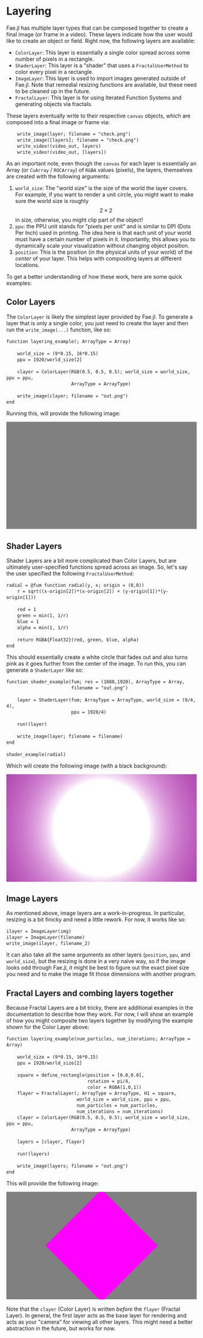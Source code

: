 # Layering

Fae.jl has multiple layer types that can be composed together to create a final image (or frame in a video).
These layers indicate how the user would like to create an object or field.
Right now, the following layers are available:

* `ColorLayer`: This layer is essentially a single color spread across some number of pixels in a rectangle.
* `ShaderLayer`: This layer is a "shader" that uses a `FractalUserMethod` to color every pixel in a rectangle.
* `ImageLayer`: This layer is used to import images generated outside of Fae.jl. Note that remedial resizing functions are available, but these need to be cleaned up in the future.
* `FractalLayer`: This layer is for using Iterated Function Systems and generating objects via fractals.

These layers eventually write to their respective `canvas` objects, which are composed into a final image or frame via:

```
    write_image(layer; filename = "check.png")
    write_image([layers]; filename = "check.png")
    write_video!(video_out, layers)
    write_video!(video_out, [layers])
```

As an important note, even though the `canvas` for each layer is essentially an Array (or `CuArray` / `ROCArray`) of `RGBA` values (pixels), the layers, themselves are created with the following arguments:

1. `world_size`: The "world size" is the size of the world the layer covers.  For example, if you want to render a unit circle, you might want to make sure the world size is roughly $$2\times 2$$ in size, otherwise, you might clip part of the object!
2. `ppu`: the PPU unit stands for "pixels per unit" and is similar to DPI (Dots Per Inch) used in printing. The idea here is that each unit of your world must have a certain number of pixels in it. Importantly, this allows you to dynamically scale your visualization without changing object position.
3. `position`: This is the position (in the physical units of your world) of the *center* of your layer. This helps with compositing layers at different locations.

To get a better understanding of how these work, here are some quick examples:

## Color Layers

The `ColorLayer` is likely the simplest layer provided by Fae.jl.
To generate a layer that is only a single color, you just need to create the layer and then run the `write_image(...)` function, like so:

```
function layering_example(; ArrayType = Array)

    world_size = (9*0.15, 16*0.15)
    ppu = 1920/world_size[2]

    clayer = ColorLayer(RGB(0.5, 0.5, 0.5); world_size = world_size, ppu = ppu,
                        ArrayType = ArrayType)

    write_image(clayer; filename = "out.png")
end

```

Running this, will provide the following image:

![Color Layer Example](res/layering_color.png)

## Shader Layers

Shader Layers are a bit more complicated than Color Layers, but are ultimately user-specified functions spread across an image.
So, let's say the user specified the following `FractalUserMethod`:

```
radial = @fum function radial(y, x; origin = (0,0))
    r = sqrt((x-origin[2])*(x-origin[2]) + (y-origin[1])*(y-origin[1]))

    red = 1
    green = min(1, 1/r)
    blue = 1
    alpha = min(1, 1/r)

    return RGBA{Float32}(red, green, blue, alpha)
end
```

This should essentially create a white circle that fades out and also turns pink as it goes further from the center of the image.
To run this, you can generate a `ShaderLayer` like so:

```
function shader_example(fum; res = (1080,1920), ArrayType = Array,
                        filename = "out.png")

    layer = ShaderLayer(fum; ArrayType = ArrayType, world_size = (9/4, 4),
                        ppu = 1920/4)

    run!(layer)

    write_image(layer; filename = filename)
end

shader_example(radial)
```

Which will create the following image (with a black background):

![Shader Layer Example](res/layering_shader.png)

## Image Layers

As mentioned above, image layers are a work-in-progress.
In particular, resizing is a bit finicky and need a little rework.
For now, it works like so:

```
ilayer = ImageLayer(img)
ilayer = ImageLayer(filename)
write_image(ilayer, filename_2)
```

It can also take all the same arguments as other layers (`position`, `ppu`, and `world_size`), but the resizing is done in a very naive way, so if the image looks odd through Fae.jl, it might be best to figure out the exact pixel size you need and to make the image fit those dimensions with another program.

## Fractal Layers and combing layers together

Because Fractal Layers are a bit tricky, there are additional examples in the documentation to describe how they work.
For now, I will show an example of how you might composite two layers together by modifying the example shown for the Color Layer above:

```
function layering_example(num_particles, num_iterations; ArrayType = Array)

    world_size = (9*0.15, 16*0.15)
    ppu = 1920/world_size[2]

    square = define_rectangle(position = [0.0,0.0],
                              rotation = pi/4,
                              color = RGBA(1,0,1))
    flayer = FractalLayer(; ArrayType = ArrayType, H1 = square,
                          world_size = world_size, ppu = ppu,
                          num_particles = num_particles,
                          num_iterations = num_iterations)
    clayer = ColorLayer(RGB(0.5, 0.5, 0.5); world_size = world_size, ppu = ppu,
                        ArrayType = ArrayType)

    layers = [clayer, flayer]

    run!(layers)

    write_image(layers; filename = "out.png")
end
```

This will provide the following image:

![Layering Example](res/layering_fractal.png)

Note that the `clayer` (Color Layer) is written *before* the `flayer` (Fractal Layer).
In general, the first layer acts as the base layer for rendering and acts as your "camera" for viewing all other layers.
This might need a better abstraction in the future, but works for now.
